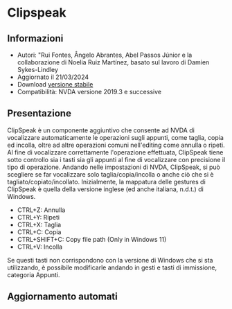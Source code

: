 ﻿# Clipspeak


## Informazioni
* Autori: "Rui Fontes, Ângelo Abrantes, Abel Passos Júnior e la collaborazione di Noelia Ruiz Martínez, basato sul lavoro di Damien Sykes-Lindley
* Aggiornato il 21/03/2024
* Download [versione stabile][1]
* Compatibilità: NVDA versione 2019.3 e successive


## Presentazione
ClipSpeak è un componente aggiuntivo che consente ad NVDA di vocalizzare automaticamente le operazioni sugli appunti, come taglia, copia ed incolla, oltre ad altre operazioni comuni nell'editing come annulla o ripeti.
Al fine di vocalizzare correttamente l'operazione effettuata, ClipSpeak tiene sotto controllo sia i tasti sia gli appunti al fine di vocalizzare con precisione il tipo di operazione.
Andando nelle impostazioni di NVDA, ClipSpeak, si può scegliere se far vocalizzare solo taglia/copia/incolla o anche ciò che si è tagliato/copiato/incollato.
Inizialmente, la mappatura delle gestures di ClipSpeak è quella della versione inglese (ed anche italiana, n.d.t.) di Windows.
* CTRL+Z: Annulla
* CTRL+Y: Ripeti
* CTRL+X: Taglia
* CTRL+C: Copia
* CTRL+SHIFT+C: Copy file path (Only in Windows 11)
* CTRL+V: Incolla

Se questi tasti non corrispondono con la versione di Windows che si sta utilizzando, è possibile modificarle andando in gesti e tasti di immissione, categoria Appunti.

## Aggiornamento automati
[1]: https://github.com/ruifontes/clipspeak/releases/download/2025.06.13/clipspeak-2025.06.13.nvda-addon
